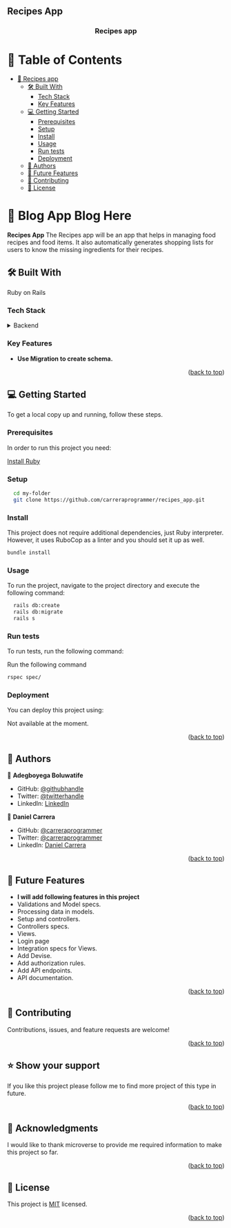 ## Recipes App

<a name="readme-top"></a>
<div align="center">
  <h3><b>Recipes app</b></h3>
</div>

# 📗 Table of Contents

- [📖 Recipes app](#recipes-app)
  - [🛠 Built With ](#-built-with-)
    - [Tech Stack ](#tech-stack-)
    - [Key Features ](#key-features-)
  - [💻 Getting Started ](#-getting-started-)
    - [Prerequisites](#prerequisites)
    - [Setup](#setup)
    - [Install](#install)
    - [Usage](#usage)
    - [Run tests](#run-tests)
    - [Deployment](#deployment)
  - [👥 Authors ](#-authors-)
  - [🔭 Future Features ](#-future-features-)
  - [🤝 Contributing ](#-contributing-)
  - [📝 License ](#-license-)

# 📖 Blog App <a name="about-project">Blog Here</a>

**Recipes App** The Recipes app will be an app that helps in managing food recipes and food items. It also automatically generates shopping lists for users to know the missing ingredients for their recipes.

## 🛠 Built With <a name="built-with"></a>
Ruby on Rails
### Tech Stack <a name="tech-stack"></a>

<details>
<summary>Backend</summary>
  <ul>
    <li><a href="https://www.postgresql.org/">PostgreSQL</a></li>
  </ul>
  <ul>
    <li><a href="https://www.ruby.org/">Ruby</a></li>
  </ul>
  <ul>
    <li><a href="https://www.rubyonrails.org/">Ruby on Rails</a></li>
  </ul>
</details>

### Key Features <a name="key-features"></a>

- **Use Migration to create schema.**

<p align="right">(<a href="#readme-top">back to top</a>)</p>


## 💻 Getting Started <a name="getting-started"></a>

To get a local copy up and running, follow these steps.

### Prerequisites

In order to run this project you need:

[Install Ruby](https://www.ruby-lang.org/en/documentation/installation/)

### Setup

```sh
  cd my-folder
  git clone https://github.com/carreraprogrammer/recipes_app.git
```

### Install

This project does not require additional dependencies, just Ruby interpreter. However, it uses RuboCop as a linter and you should set it up as well.

```sh
bundle install
```

### Usage

To run the project, navigate to the project directory and execute the following command:

```sh
  rails db:create
  rails db:migrate
  rails s
```

### Run tests

To run tests, run the following command:

Run the following command
```sh
rspec spec/
```

### Deployment

You can deploy this project using:

Not available at the moment.

<p align="right">(<a href="#readme-top">back to top</a>)</p>


## 👥 Authors <a name="authors"></a>


👤 **Adegboyega Boluwatife**

- GitHub: [@githubhandle](https://github.com/Cisco-the-wayword)
- Twitter: [@twitterhandle](https://twitter.com/the_wayword1)
- LinkedIn: [LinkedIn](https://linkedin.com/in/boluwatife-adegboyega/)

👤 **Daniel Carrera**

- GitHub: [@carreraprogrammer](https://github.com/carreraprogrammer)
- Twitter: [@carreraprogrammer](https://twitter.com/carreraprog)
- LinkedIn: [Daniel Carrera](https://www.linkedin.com/in/carreraprogrammer/)

<p align="right">(<a href="#readme-top">back to top</a>)</p>

## 🔭 Future Features <a name="future-features"></a>

- **I will add following features in this project**
- Validations and Model specs.
- Processing data in models.
- Setup and controllers.
- Controllers specs.
- Views.
- Login page
- Integration specs for Views.
- Add Devise.
- Add authorization rules.
- Add API endpoints.
- API documentation.

<p align="right">(<a href="#readme-top">back to top</a>)</p>

## 🤝 Contributing <a name="contributing"></a>

Contributions, issues, and feature requests are welcome!

<p align="right">(<a href="#readme-top">back to top</a>)</p>

<!-- SUPPORT -->

## ⭐️ Show your support <a name="support"></a>

If you like this project please follow me to find more project of this type in future.

<p align="right">(<a href="#readme-top">back to top</a>)</p>

<!-- ACKNOWLEDGEMENTS -->

## 🙏 Acknowledgments <a name="acknowledgements"></a>

I would like to thank microverse to provide me required information to make this project so far.

<p align="right">(<a href="#readme-top">back to top</a>)</p>

## 📝 License <a name="license"></a>

This project is [MIT](./LICENSE) licensed.

<p align="right">(<a href="#readme-top">back to top</a>)</p>
